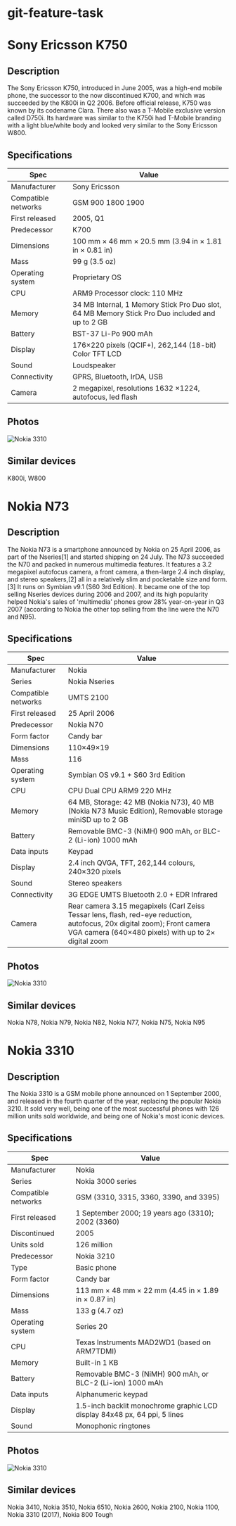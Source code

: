 # git-feature-task

# Sony Ericsson K750
## Description
The Sony Ericsson K750, introduced in June 2005, was a high-end mobile phone, the successor to the now discontinued K700, and which was succeeded by the K800i in Q2 2006.
Before official release, K750 was known by its codename Clara.
There also was a T-Mobile exclusive version called D750i. Its hardware was similar to the K750i had T-Mobile branding with a light blue/white body and looked very similar to the Sony Ericsson W800.
## Specifications
| Spec | Value |
| ------ | ------ |
| Manufacturer |  Sony Ericsson|
Compatible networks|	GSM 900 1800 1900
|First released|	2005, Q1
|Predecessor|	K700
|Dimensions|100 mm × 46 mm × 20.5 mm (3.94 in × 1.81 in × 0.81 in)
|Mass|		99 g (3.5 oz)
|Operating system|	Proprietary OS
|CPU|	ARM9 Processor clock: 110 MHz
|Memory|	34 MB Internal, 1 Memory Stick Pro Duo slot, 64 MB Memory Stick Pro Duo included and up to 2 GB
|Battery|	BST-37 Li-Po 900 mAh
|Display|			176×220 pixels (QCIF+), 262,144 (18-bit) Color TFT LCD
|Sound|	Loudspeaker
|Connectivity|	GPRS, Bluetooth, IrDA, USB
|Camera| 2 megapixel, resolutions 1632 ×1224, autofocus, led flash

## Photos
![Nokia 3310](https://upload.wikimedia.org/wikipedia/commons/thumb/c/c3/SEK750i.jpg/220px-SEK750i.jpg)

## Similar devices
K800i, W800

# Nokia N73
## Description
The Nokia N73 is a smartphone announced by Nokia on 25 April 2006, as part of the Nseries[1] and started shipping on 24 July. The N73 succeeded the N70 and packed in numerous multimedia features. It features a 3.2 megapixel autofocus camera, a front camera, a then-large 2.4 inch display, and stereo speakers,[2] all in a relatively slim and pocketable size and form.[3] It runs on Symbian v9.1 (S60 3rd Edition).
It became one of the top selling Nseries devices during 2006 and 2007, and its high popularity helped Nokia's sales of 'multimedia' phones grow 28% year-on-year in Q3 2007 (according to Nokia the other top selling from the line were the N70 and N95).
## Specifications
| Spec | Value |
| ------ | ------ |
| Manufacturer | Nokia |
| Series | Nokia Nseries |
Compatible networks|	UMTS 2100
|First released|	25 April 2006
|Predecessor|	Nokia N70
|Form factor|	Candy bar
|Dimensions|110×49×19
|Mass|	116
|Operating system|	Symbian OS v9.1 + S60 3rd Edition
|CPU|	CPU	Dual CPU ARM9 220 MHz
|Memory|	64 MB, Storage:	42 MB (Nokia N73), 40 MB (Nokia N73 Music Edition), Removable storage	miniSD up to 2 GB
|Battery|	Removable BMC-3 (NiMH) 900 mAh, or BLC-2 (Li-ion) 1000 mAh
|Data inputs|	Keypad
|Display|		2.4 inch QVGA, TFT, 262,144 colours, 240×320 pixels
|Sound|	Stereo speakers
|Connectivity|	3G EDGE UMTS Bluetooth 2.0 + EDR Infrared
|Camera| Rear camera	3.15 megapixels (Carl Zeiss Tessar lens, flash, red-eye reduction, autofocus, 20x digital zoom); Front camera	VGA camera (640×480 pixels) with up to 2× digital zoom

## Photos
![Nokia 3310](https://upload.wikimedia.org/wikipedia/commons/thumb/b/b6/Nokia_N73.jpg/250px-Nokia_N73.jpg)

## Similar devices
Nokia N78, Nokia N79, Nokia N82, Nokia N77, Nokia N75, Nokia N95

# Nokia 3310
## Description
The Nokia 3310 is a GSM mobile phone announced on 1 September 2000, and released in the fourth quarter of the year, replacing the popular Nokia 3210. It sold very well, being one of the most successful phones with 126 million units sold worldwide, and being one of Nokia's most iconic devices.
## Specifications

| Spec | Value |
| ------ | ------ |
| Manufacturer | Nokia |
| Series | Nokia 3000 series |
Compatible networks|	GSM (3310, 3315, 3360, 3390, and 3395)
|First released|	1 September 2000; 19 years ago (3310); 2002 (3360)
|Discontinued|	2005
|Units sold|	126 million
|Predecessor|	Nokia 3210
|Type|	Basic phone
|Form factor|	Candy bar
|Dimensions|	113 mm × 48 mm × 22 mm (4.45 in × 1.89 in × 0.87 in)
|Mass|	133 g (4.7 oz)
|Operating system|	Series 20
|CPU|	Texas Instruments MAD2WD1 (based on ARM7TDMI)
|Memory|	Built-in 1 KB
|Battery|	Removable BMC-3 (NiMH) 900 mAh, or BLC-2 (Li-ion) 1000 mAh
|Data inputs|	Alphanumeric keypad
|Display|	1.5-inch backlit monochrome graphic LCD display 84x48 px, 64 ppi, 5 lines
|Sound|	Monophonic ringtones

## Photos
![Nokia 3310](https://drop.ndtv.com/TECH/product_database/images/2152017124957PM_635_nokia_3310.jpeg?downsize=*:200&output-quality=80)

## Similar devices
Nokia 3410, Nokia 3510, Nokia 6510, Nokia 2600, Nokia 2100, Nokia 1100, Nokia 3310 (2017), Nokia 800 Tough